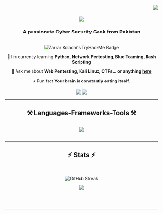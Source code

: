 <img align="right" src="https://visitor-badge.laobi.icu/badge?page_id=ZararSW.ZararSW" />

<h1 align="center">
    <img src="https://readme-typing-svg.herokuapp.com/?font=Righteous&size=40&center=true&vCenter=true&width=500&height=70&duration=4000&lines=Hi+There!+👋;+I'm+Zarar+Ahmed!;" />
</h1>

<h3 align="center">A passionate Cyber Security Geek from Pakistan</h3>

<br/>

<div align="center">
 
<img src="https://tryhackme-badges.s3.amazonaws.com/zarrarkolachi.png" alt="Zarrar Kolachi's TryHackMe Badge" />


 🌱 I’m currently learning **Python, Network Pentesting, Blue Teaming, Bash Scripting**

💬 Ask me about **Web Pentesting, Kali Linux, CTFs... or anything [here](https://github.com/ZararSW/ZararSW/issues)**

⚡ Fun fact **Your brain is constantly eating itself.**

</div>
 
<div align="center"> 
  <a href="mailto:zarrarkolachi@gmail.com">
    <img src="https://img.shields.io/badge/Gmail-333333?style=for-the-badge&logo=gmail&logoColor=red" />
  </a>
  <a href="https://www.linkedin.com/in/zarar-ahmed-/" target="_blank">
    <img src="https://img.shields.io/badge/LinkedIn-0077B5?style=for-the-badge&logo=linkedin&logoColor=white" target="_blank" />
  </a>

</div>

<hr/>

<h2 align="center">⚒️ Languages-Frameworks-Tools ⚒️</h2>
<br/>
<div align="center">
    <img src="https://skillicons.dev/icons?i=python,mysql,docker" /><br>
</div>

<br/>
<hr/>

<h2 align="center">⚡ Stats ⚡</h2>
<br>
<div align="center">


  
![GitHub Streak](https://github-readme-streak-stats.herokuapp.com/?user=iAsadPanhwar&theme=gotham&hide_border=false&cache_seconds=21600)

<img src="https://github-profile-summary-cards.vercel.app/api/cards/profile-details?username=ZararSW&theme=dark&cache_seconds=21600"/>


</div>

<br/><br/>

<hr/>

<br/>

